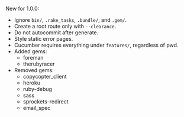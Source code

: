 New for 1.0.0:

* Ignore `bin/`, `.rake_tasks`, `.bundle/`, and `.gem/`.
* Create a root route only with `--clearance`.
* Do not autocommit after generate.
* Style static error pages.
* Cucumber requires everything under `features/`, regardless of pwd.
* Added gems:
  * foreman
  * therubyracer
* Removed gems:
  * copycopter_client
  * heroku
  * ruby-debug
  * sass
  * sprockets-redirect
  * email_spec
